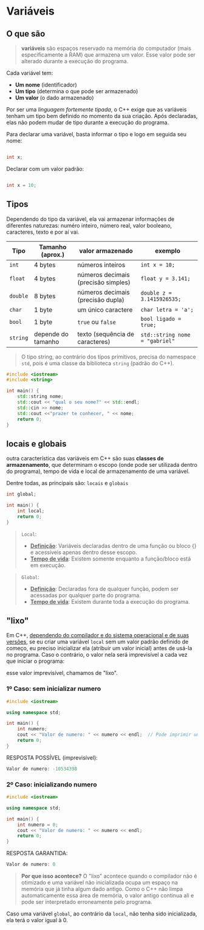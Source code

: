 # Variáveis
## O que são
>**variáveis** são espaços reservado na memória do computador (mais especificamente a RAM) que armazena um valor. Esse valor pode ser alterado durante a execução do programa.

Cada variável tem:
* **Um nome** (identificador)
* **Um tipo** (determina o que pode ser armazenado)
* **Um valor** (o dado armazenado)

Por ser uma *linguagem fortemente tipada*, o C++ exige que as variáveis tenham um tipo bem definido no momento da sua criação. Após declaradas, elas não podem mudar de tipo durante a execução do programa.

Para declarar uma variável, basta informar o tipo e logo em seguida seu nome:

```cpp

int x;

```
Declarar com um valor padrão:
```cpp

int x = 10;

```
## Tipos

Dependendo do tipo da variável, ela vai armazenar informações de diferentes naturezas: numéro inteiro, número real, valor booleano, caracteres, texto e por aí vai.

Tipo | Tamanho (aprox.) | valor armazenado | exemplo
---|---|---|---
`int` | 4 bytes | números inteiros | `int x = 10;`
`float` | 4 bytes | números decimais (precisão simples) | `float y = 3.141;`
`double` | 8 bytes | números decimais (precisão dupla) | `double z = 3.1415926535;`
`char` | 1 byte | um único caractere | `char letra = 'a';`
`bool` | 1 byte | `true` ou `false` | `bool ligado = true;`
`string` | depende do tamanho | texto (sequência de caracteres) | `std::string nome = "gabriel"`

>O tipo string, ao contrário dos tipos primitivos, precisa do namespace `std`, pois é uma classe da biblioteca `string` (padrão do C++).
```cpp
#include <iostream>
#include <string>

int main() {
    std::string nome;
    std::cout << "qual o seu nome?" << std::endl;
    std::cin >> nome;
    std::cout <<"prazer te conhecer, " << nome;
    return 0;
}
```

## locais e globais
outra característica das variáveis em C++ são suas **classes de armazenamento**, que determinam o escopo (onde pode ser utilizada dentro do programa), tempo de vida e local de armazenamento de uma variável.

Dentre todas, as principais são: `locais` e `globais`

```cpp
int global;

int main() {
    int local; 
    return 0;
}
```

>`Local`: 
>  * **<ins>Definição</ins>**: Variáveis declaradas dentro de uma função ou bloco {} e acessíveis apenas dentro desse escopo.
>  * **<ins>Tempo de vida</ins>**: Existem somente enquanto a função/bloco está em execução.

>`Global`:
>  * **<ins>Definição</ins>**: Declaradas fora de qualquer função, podem ser acessadas por qualquer parte do programa.
>  * **<ins>Tempo de vida</ins>**: Existem durante toda a execução do programa.

## "lixo"
Em C++, <ins>dependendo do compilador e do sistema operacional e de suas versões</ins>, se eu criar uma variável `local` sem um valor padrão definido de começo, eu preciso inicializar ela (atribuir um valor inicial) antes de usá-la no programa. Caso o contrário, o valor nela será imprevisível a cada vez que iniciar o programa:

esse valor imprevisível, chamamos de "lixo".

### 1º Caso: sem inicializar numero
```cpp
#include <iostream>

using namespace std;

int main() {
    int numero; 
    cout << "Valor de numero: " << numero << endl;  // Pode imprimir um valor aleatório!
    return 0;
}
```
RESPOSTA POSSÍVEL (imprevisível):
```cpp
Valor de numero: -10534398
```
### 2º Caso: inicializando numero
```cpp
#include <iostream>

using namespace std;

int main() {
    int numero = 0; 
    cout << "Valor de numero: " << numero << endl;
    return 0;
}
```
RESPOSTA GARANTIDA:
```cpp
Valor de numero: 0
```
>**Por que isso acontece?**
O "lixo" acontece quando o compilador não é otimizado e uma variável não inicializada ocupa um espaço na memória que já tinha algum dado antigo. Como o C++ não limpa automaticamente essa área de memória, o valor antigo continua ali e pode ser interpretado erroneamente pelo programa.

Caso uma variável `global`, ao contrário da `local`, não tenha sido inicializada, ela terá o valor igual à 0.